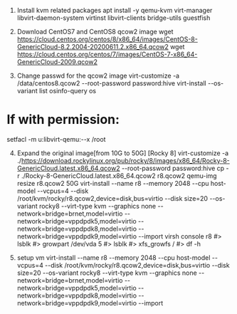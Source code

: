 1. Install kvm related packages
apt install -y qemu-kvm virt-manager libvirt-daemon-system virtinst libvirt-clients bridge-utils guestfish

2. Download CentOS7 and CentOS8 qcow2 image
wget https://cloud.centos.org/centos/8/x86_64/images/CentOS-8-GenericCloud-8.2.2004-20200611.2.x86_64.qcow2
wget https://cloud.centos.org/centos/7/images/CentOS-7-x86_64-GenericCloud-2009.qcow2

3. Change passwd for the qcow2 image
virt-customize -a /data/centos8.qcow2 --root-password password:hive
virt-install --os-variant list
osinfo-query os
# If with permission:
setfacl -m u:libvirt-qemu:--x /root

4. Expand the original image[from 10G to 50G]
[Rocky 8]
virt-customize -a ./https://download.rockylinux.org/pub/rocky/8/images/x86_64/Rocky-8-GenericCloud.latest.x86_64.qcow2 --root-password password:hive
cp -r ./Rocky-8-GenericCloud.latest.x86_64.qcow2 r8.qcow2
qemu-img resize r8.qcow2 50G
virt-install --name r8 --memory 2048  --cpu host-model --vcpus=4 --disk /root/kvm/rocky/r8.qcow2,device=disk,bus=virtio --disk size=20 --os-variant rocky8 --virt-type kvm --graphics none --network=bridge=brnet,model=virtio --network=bridge=vppdpdk5,model=virtio --network=bridge=vppdpdk8,model=virtio --network=bridge=vppdpdk9,model=virtio --import
virsh console r8
#> lsblk
#> growpart /dev/vda 5
#> lsblk
#> xfs_growfs /
#> df -h

6. setup vm
virt-install --name r8 --memory 2048  --cpu host-model --vcpus=4 --disk /root/kvm/rocky/r8.qcow2,device=disk,bus=virtio --disk size=20 --os-variant rocky8 --virt-type kvm --graphics none --network=bridge=brnet,model=virtio --network=bridge=vppdpdk5,model=virtio --network=bridge=vppdpdk8,model=virtio --network=bridge=vppdpdk9,model=virtio --import

